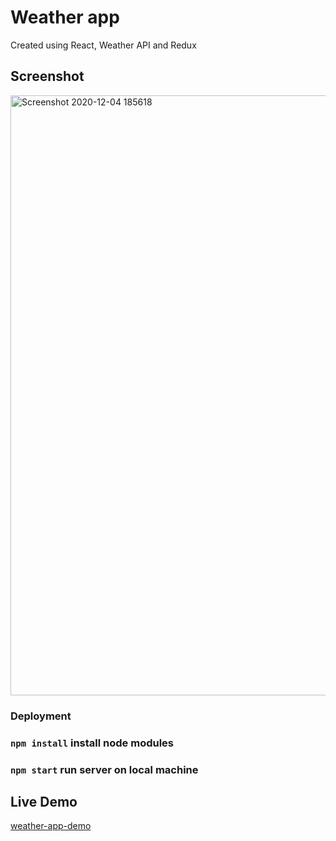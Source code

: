 # Weather app 

Created using React, Weather API and Redux

## Screenshot

<img width="960" alt="Screenshot 2020-12-04 185618" src="https://user-images.githubusercontent.com/72983747/101179728-0eed6300-3664-11eb-9d19-2efbc9856397.png">

### Deployment

### `npm install` install node modules
### `npm start` run server on local machine

## Live Demo

[weather-app-demo](https://anarseferrov.github.io/weather-app/)
